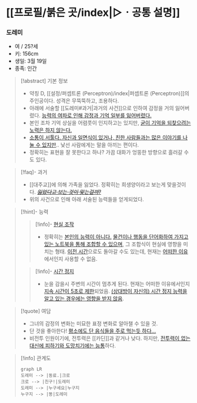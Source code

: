 # [[프로필/붉은 곳/index|▷ㆍ공통 설명]]
### 도레미

- 여 / 25?세
- 키: 156cm
- 생일: 3월 19일
- 종족: 인간

> [!abstract] 기본 정보
> - 약칭 D, [[설정/퍼셉트론 (Perceptron)/index|퍼셉트론 (Perceptron)]]의 주인공이다. 성격은 무뚝뚝하고, 조용하다.
> - 아래에 서술할 [[도레미#과거|과거의 사건]]으로 인하여 감정을 거의 잃어버렸다. [능력의 여파로 인해 감정과 기억 일부를 잃어버렸다.](https://namu.wiki/w/%EB%93%B1%EA%B0%80%EA%B5%90%ED%99%98)
> - 본인 조차 기억 상실을 어렴풋이 인지하고는 있지만, [굳이 기억을 되찾으려는 노력은 하지 않는다.](https://namu.wiki/w/%ED%97%88%EB%82%98%20%EA%B1%B0%EC%A0%88%ED%95%9C%EB%8B%A4)
> - [소통이 서툴다. 자신과 일면식이 있거나, 친한 사람들과는 많은 이야기를 나눌 수 있지만](https://namu.wiki/w/%ED%9E%88%ED%82%A4%EC%BD%94%EB%AA%A8%EB%A6%AC).. 낯선 사람에게는 말을 아끼는 편이다.
> - 정확히는 표현을 잘 못한다고 하나? 가끔 대화가 엉뚱한 방향으로 흘러갈 수도 있다.

> [!faq]- 과거
> - [[대주교]]에 의해 가족을 잃었다. 정확히는 희생양이라고 보는게 맞을것이다. ~~*[잃었다고 보는 것이 맞는걸까?](https://namu.wiki/w/%EB%8B%88%EB%82%98%20%ED%84%B0%EC%BB%A4)*~~
> - 위의 사건으로 인해 아래 서술된 능력들을 얻게되었다.
>

> [!hint]- 능력
> > [!info]- [현실 조작](https://namu.wiki/w/%ED%98%84%EC%8B%A4%20%EC%A1%B0%EC%9E%91)
> > - 정확히는 [본인의 능력이 아니다.](https://namu.wiki/w/%EC%9E%84%EB%8C%80) [물건이나 행동을 단어화하여 가지고 있는 노트북을 통해 조합할 수 있으며](https://namu.wiki/w/%EB%91%90%EB%93%A4%20%EA%B0%93), 그 조합식이 현실에 영향을 미치는 형태. [이전 시간](https://namu.wiki/w/%EC%8B%9C%EA%B0%84%20%EC%97%AC%ED%96%89)으로도 돌아갈 수도 있는데, 현재는 [어떠한 이유](https://namu.wiki/w/%EB%B6%84%EC%8B%A4%EB%AC%BC%20%EB%B3%B4%EA%B4%80%EC%86%8C)에서인지 사용할 수 없음.
>
> > [!info]- [시간 정지](https://namu.wiki/w/%EC%8B%9C%EA%B0%84%20%EC%A0%95%EC%A7%80)
> > - 눈을 감을시 주변의 시간이 멈추게 된다. 현재는 어떠한 이유에서인지 [지속 시간이 5초로 제한](https://namu.wiki/w/%EC%8B%9C%EA%B0%84%20%EC%A0%95%EC%A7%80#s-2.1.2)되었음. [(상대방이 자신의) 시간 정지 능력을 알고 있는 경우에는 영향을 받지 않음](https://namu.wiki/w/%EC%8B%9C%EA%B0%84%20%EC%A0%95%EC%A7%80#s-2.1.2).

> [!quote] 여담
> - 그녀의 감정의 변화는 미묘한 표정 변화로 알아챌 수 있을 것.
> - 단 것을 좋아한다! [평소에도 단 음식들을 주로 먹는듯 하다...](https://namu.wiki/w/%EB%8B%B9%EB%87%A8%EB%B3%91)
> - 비전투 인원이기에, 전투력은 [[카딘]]과 같거나 낮다. 하지만, [전투력이 없는 대신에 피하기와 도망치기에는 능통](https://namu.wiki/w/%EC%95%84%ED%94%88%20%EA%B1%B4%20%EC%8B%AB%EC%9C%BC%EB%8B%88%EA%B9%8C%20%EB%B0%A9%EC%96%B4%EB%A0%A5%EC%97%90%20%EC%98%AC%EC%9D%B8%ED%95%98%EB%A0%A4%EA%B3%A0%20%ED%95%A9%EB%8B%88%EB%8B%A4.)하다.

> [!info] 관계도
> ```mermaid
> graph LR
> 도레미 --> |동료.|크로
> 크로 --> |친구!|도레미
> 도레미 --> |누구세요|누구지
> 누구지 --> |똥|도레미
> ```

